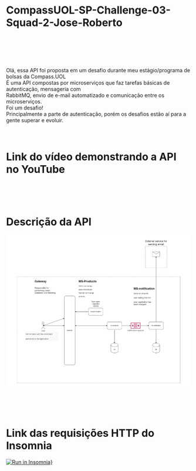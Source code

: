 # CompassUOL-SP-Challenge-03-Squad-2-Jose-Roberto<h1/>
<br/><br/><br/>

Olá, essa API foi proposta em um desafio durante meu estágio/programa de bolsas da Compass.UOL<br/>
É uma API compostas por microserviços que faz tarefas básicas de autenticação, mensageria com <br/>
RabbitMQ, envio de e-mail automatizado e comunicação entre os microserviços.<br/>
Foi um desafio!<br/>
Principalmente a parte de autenticação, porém os desafios estão aí para a gente superar e evoluir.<br/>
<br/><br/>
# Link do vídeo demonstrando a API no YouTube



<br/><br/><br/>
# Descrição da API
<img src="description_api.png">

<br/><br/><br/>
# Link das requisições HTTP do Insomnia
[![Run in Insomnia}](https://insomnia.rest/images/run.svg)](https://insomnia.rest/run/?label=API%20Ecommerce%20MS&uri=https%3A%2F%2Fraw.githubusercontent.com%2Frobertojunior28%2FCompassUOL-SP-Challenge-03-Squad-2-Team-Soul-Society%2Fdevelope%2FInsomnia_http.json)
